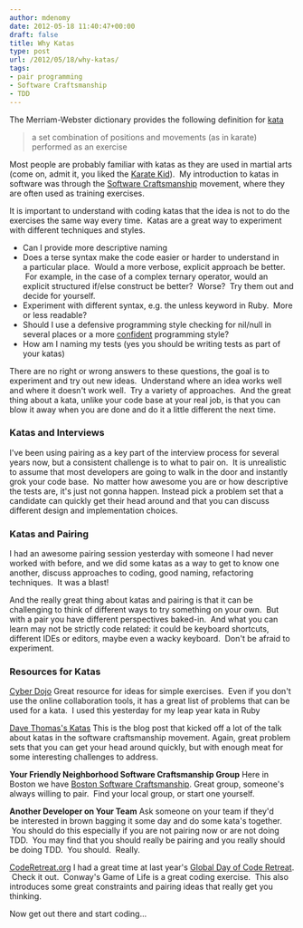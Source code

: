 ```yaml
---
author: mdenomy
date: 2012-05-18 11:40:47+00:00
draft: false
title: Why Katas
type: post
url: /2012/05/18/why-katas/
tags:
- pair programming
- Software Craftsmanship
- TDD
---
```


The Merriam-Webster dictionary provides the following definition for [kata](http://www.merriam-webster.com/dictionary/kata)


<blockquote>a set combination of positions and movements (as in karate) performed as an exercise</blockquote>

Most people are probably familiar with katas as they are used in martial arts (come on, admit it, you liked the [Karate Kid](http://www.youtube.com/watch?v=H-I1hJl0ujI)).  My introduction to katas in software was through the [Software Craftsmanship](http://manifesto.softwarecraftsmanship.org/) movement, where they are often used as training exercises.

It is important to understand with coding katas that the idea is not to do the exercises the same way every time.  Katas are a great way to experiment with different techniques and styles.


* Can I provide more descriptive naming
* Does a terse syntax make the code easier or harder to understand in a particular place.  Would a more verbose, explicit approach be better.  For example, in the case of a complex ternary operator, would an explicit structured if/else construct be better?  Worse?  Try them out and decide for yourself.
* Experiment with different syntax, e.g. the unless keyword in Ruby.  More or less readable?
* Should I use a defensive programming style checking for nil/null in several places or a more [confident](http://www.youtube.com/watch?v=T8J0j2xJFgQ) programming style?
* How am I naming my tests (yes you should be writing tests as part of your katas)

There are no right or wrong answers to these questions, the goal is to experiment and try out new ideas.  Understand where an idea works well and where it doesn't work well.  Try a variety of approaches.  And the great thing about a kata, unlike your code base at your real job, is that you can blow it away when you are done and do it a little different the next time.


### **Katas and Interviews**

I've been using pairing as a key part of the interview process for several years now, but a consistent challenge is to what to pair on.  It is unrealistic to assume that most developers are going to walk in the door and instantly grok your code base.  No matter how awesome you are or how descriptive the tests are, it's just not gonna happen. Instead pick a problem set that a candidate can quickly get their head around and that you can discuss different design and implementation choices.


### **Katas and Pairing**


I had an awesome pairing session yesterday with someone I had never worked with before, and we did some katas as a way to get to know one another, discuss approaches to coding, good naming, refactoring techniques.  It was a blast!

And the really great thing about katas and pairing is that it can be challenging to think of different ways to try something on your own.  But with a pair you have different perspectives baked-in.  And what you can learn may not be strictly code related: it could be keyboard shortcuts, different IDEs or editors, maybe even a wacky keyboard.  Don't be afraid to experiment.


### **Resources for Katas**

[Cyber Dojo](http://jonjagger.blogspot.com/p/cyber-dojo_17.html)
Great resource for ideas for simple exercises.  Even if you don't use the online collaboration tools, it has a great list of problems that can be used for a kata.  I used this yesterday for my leap year kata in Ruby

[Dave Thomas's Katas](http://codekata.pragprog.com/2007/01/code_kata_backg.html)
This is the blog post that kicked off a lot of the talk about katas in the software craftsmanship movement. Again, great problem sets that you can get your head around quickly, but with enough meat for some interesting challenges to address.

**Your Friendly Neighborhood Software Craftsmanship Group**
Here in Boston we have [Boston Software Craftsmanship](groups.google.com/group/boston-software-craftsmanship ). Great group, someone's always willing to pair.  Find your local group, or start one yourself.

**Another Developer on Your Team**
Ask someone on your team if they'd be interested in brown bagging it some day and do some kata's together.  You should do this especially if you are not pairing now or are not doing TDD.  You may find that you should really be pairing and you really should be doing TDD.  You should.  Really.

[CodeRetreat.org](http://coderetreat.org/)
I had a great time at last year's [Global Day of Code Retreat](http://mdenomy.wordpress.com/2011/12/04/my-day-at-global-code-retreat-2011/).  Check it out.  Conway's Game of Life is a great coding exercise.  This also introduces some great constraints and pairing ideas that really get you thinking.

Now get out there and start coding...
